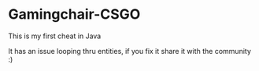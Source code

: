 # Gamingchair-CSGO
This is my first cheat in Java

It has an issue looping thru entities, if you fix it share it with the community :) 
